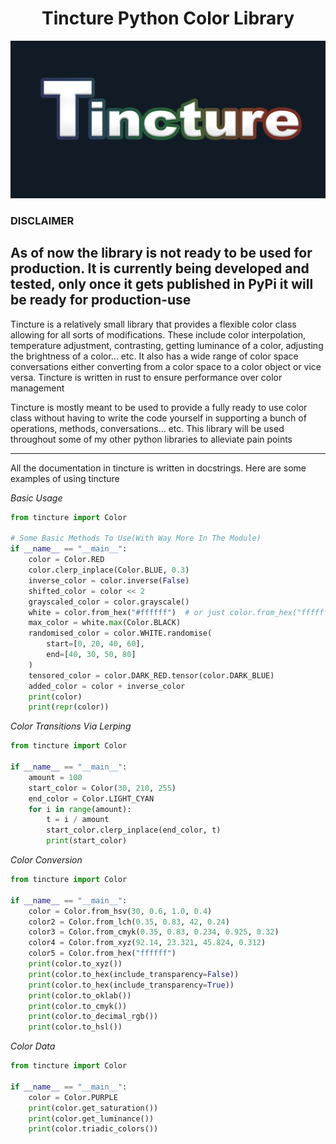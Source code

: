 <h1 style="text-align: center;">Tincture Python Color Library</h1>

![tincture](./assets/tincture_2560x1280.png)

### DISCLAIMER
As of now the library is not ready to be used for production. It is currently being developed and tested, only once it
gets published in PyPi it will be ready for production-use
---

Tincture is a relatively small library that provides a flexible color class allowing for all sorts of modifications.
These include color interpolation, temperature adjustment, contrasting, getting luminance of a color, adjusting the
brightness of a color... etc. It also has a wide range of color space conversations either converting from a color space
to a color object or vice versa. Tincture is written in rust to ensure performance over color management

Tincture is mostly meant to be used to provide a fully ready to use color class without having to write the code yourself
in supporting a bunch of operations, methods, conversations... etc. This library will be used throughout some of my other
python libraries to alleviate pain points

---
All the documentation in tincture is written in docstrings. Here are some examples of using tincture

_Basic Usage_

```python
from tincture import Color

# Some Basic Methods To Use(With Way More In The Module)
if __name__ == "__main__":
    color = Color.RED
    color.clerp_inplace(Color.BLUE, 0.3)
    inverse_color = color.inverse(False)
    shifted_color = color << 2
    grayscaled_color = color.grayscale()
    white = color.from_hex("#ffffff")  # or just color.from_hex("ffffff")
    max_color = white.max(Color.BLACK)
    randomised_color = color.WHITE.randomise(
        start=[0, 20, 40, 60],
        end=[40, 30, 50, 80]
    )
    tensored_color = color.DARK_RED.tensor(color.DARK_BLUE)
    added_color = color + inverse_color
    print(color)
    print(repr(color))
```

_Color Transitions Via Lerping_

```python
from tincture import Color

if __name__ == "__main__":
    amount = 100
    start_color = Color(30, 210, 255)
    end_color = Color.LIGHT_CYAN
    for i in range(amount):
        t = i / amount
        start_color.clerp_inplace(end_color, t)
        print(start_color)
```

_Color Conversion_

```python
from tincture import Color

if __name__ == "__main__":
    color = Color.from_hsv(30, 0.6, 1.0, 0.4)
    color2 = Color.from_lch(0.35, 0.83, 42, 0.24)
    color3 = Color.from_cmyk(0.35, 0.83, 0.234, 0.925, 0.32)
    color4 = Color.from_xyz(92.14, 23.321, 45.824, 0.312)
    color5 = Color.from_hex("ffffff")
    print(color.to_xyz())
    print(color.to_hex(include_transparency=False))
    print(color.to_hex(include_transparency=True))
    print(color.to_oklab())
    print(color.to_cmyk())
    print(color.to_decimal_rgb())
    print(color.to_hsl())
```

_Color Data_

```python
from tincture import Color

if __name__ == "__main__":
    color = Color.PURPLE
    print(color.get_saturation())
    print(color.get_luminance())
    print(color.triadic_colors())
```
